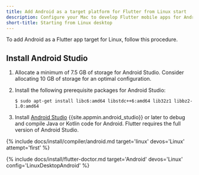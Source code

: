 ```yaml
---
title: Add Android as a target platform for Flutter from Linux start
description: Configure your Mac to develop Flutter mobile apps for Android.
short-title: Starting from Linux desktop
---
```


To add Android as a Flutter app target for Linux, follow this procedure.

## Install Android Studio

1. Allocate a minimum of 7.5 GB of storage for Android Studio.
   Consider allocating 10 GB of storage for an optimal configuration.

1. Install the following prerequisite packages for Android Studio:

    ```console
    $ sudo apt-get install libc6:amd64 libstdc++6:amd64 lib32z1 libbz2-1.0:amd64
    ```

1. Install [Android Studio][] {{site.appmin.android_studio}} or later
   to debug and compile Java or Kotlin code for Android.
   Flutter requires the full version of Android Studio.

{% include docs/install/compiler/android.md target='linux' devos='Linux' attempt='first' %}

{% include docs/install/flutter-doctor.md target='Android' devos='Linux' config='LinuxDesktopAndroid' %}

[Android Studio]: https://developer.android.com/studio/install#linux
